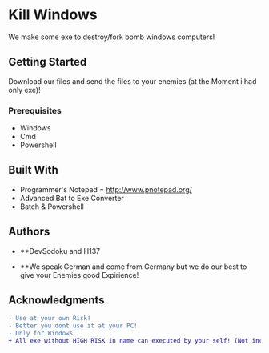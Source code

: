 # Kill Windows

We make some exe to destroy/fork bomb windows computers!

## Getting Started
Download our files and send the files to your enemies (at the Moment i had only exe)!

### Prerequisites

* Windows
* Cmd
* Powershell

## Built With

* Programmer's Notepad = http://www.pnotepad.org/
* Advanced Bat to Exe Converter
* Batch & Powershell

## Authors

* **DevSodoku and H137

* **We speak German and come from Germany but we do our best to give your Enemies good Expirience!

## Acknowledgments

```diff
- Use at your own Risk!
- Better you dont use it at your PC!
- Only for Windows
+ All exe without HIGH RISK in name can executed by your self! (Not included jet so dont execute at your own PC)
```
